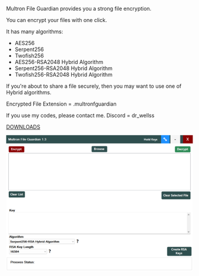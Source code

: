 Multron File Guardian provides you a strong file encryption.

You can encrypt your files with one click.

It has many algorithms:

- AES256
- Serpent256
- Twofish256
- AES256-RSA2048 Hybrid Algorithm
- Serpent256-RSA2048 Hybrid Algorithm
- Twofish256-RSA2048 Hybrid Algorithm


If you're about to share a file securely, then you may want to use one of Hybrid algorithms.


Encrypted File Extension = .multronfguardian

If you use my codes, please contact me. Discord = dr_wellss

[DOWNLOADS](https://github.com/drwellss/MultronFguardian/releases)

![alt text](https://github.com/drwellss/MultronFguardian/blob/main/mfg.png?raw=true)
